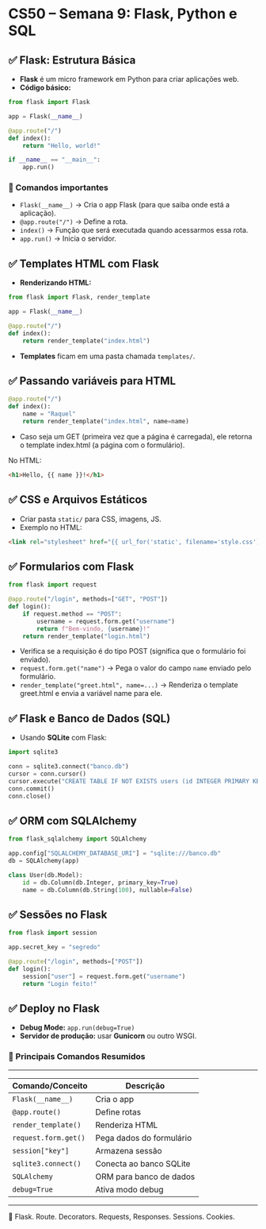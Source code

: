 
# CS50 – Semana 9: Flask, Python e SQL

## ✅ Flask: Estrutura Básica
- **Flask** é um micro framework em Python para criar aplicações web.
- **Código básico:**

```python
from flask import Flask

app = Flask(__name__)

@app.route("/")
def index():
    return "Hello, world!"

if __name__ == "__main__":
    app.run()
```

### 🔹 Comandos importantes
- `Flask(__name__)` → Cria o app Flask (para que saiba onde está a aplicação).
- `@app.route("/")` → Define a rota.
- `index()` → Função que será executada quando acessarmos essa rota.
- `app.run()` → Inicia o servidor.


## ✅ Templates HTML com Flask
- **Renderizando HTML:**

```python
from flask import Flask, render_template

app = Flask(__name__)

@app.route("/")
def index():
    return render_template("index.html")
```

- **Templates** ficam em uma pasta chamada `templates/`.


## ✅ Passando variáveis para HTML
```python
@app.route("/")
def index():
    name = "Raquel"
    return render_template("index.html", name=name)
```
- Caso seja um GET (primeira vez que a página é carregada), ele retorna o template index.html (a página com o formulário).

No HTML:
```html
<h1>Hello, {{ name }}!</h1>
```


## ✅ CSS e Arquivos Estáticos
- Criar pasta `static/` para CSS, imagens, JS.
- Exemplo no HTML:
```html
<link rel="stylesheet" href="{{ url_for('static', filename='style.css') }}">
```


## ✅ Formularios com Flask
```python
from flask import request

@app.route("/login", methods=["GET", "POST"])
def login():
    if request.method == "POST":
        username = request.form.get("username")
        return f"Bem-vindo, {username}!"
    return render_template("login.html")
```
- Verifica se a requisição é do tipo POST (significa que o formulário foi enviado).
- `request.form.get("name")` → Pega o valor do campo `name` enviado pelo formulário.
- `render_template("greet.html", name=...)` → Renderiza o template greet.html e envia a variável name para ele.

## ✅ Flask e Banco de Dados (SQL)
- Usando **SQLite** com Flask:
```python
import sqlite3

conn = sqlite3.connect("banco.db")
cursor = conn.cursor()
cursor.execute("CREATE TABLE IF NOT EXISTS users (id INTEGER PRIMARY KEY, name TEXT)")
conn.commit()
conn.close()
```


## ✅ ORM com SQLAlchemy
```python
from flask_sqlalchemy import SQLAlchemy

app.config["SQLALCHEMY_DATABASE_URI"] = "sqlite:///banco.db"
db = SQLAlchemy(app)

class User(db.Model):
    id = db.Column(db.Integer, primary_key=True)
    name = db.Column(db.String(100), nullable=False)
```


## ✅ Sessões no Flask
```python
from flask import session

app.secret_key = "segredo"

@app.route("/login", methods=["POST"])
def login():
    session["user"] = request.form.get("username")
    return "Login feito!"
```


## ✅ Deploy no Flask
- **Debug Mode:** `app.run(debug=True)`
- **Servidor de produção:** usar **Gunicorn** ou outro WSGI.


### 🔹 Principais Comandos Resumidos
---
| Comando/Conceito      | Descrição |
|------------------------|-----------|
| `Flask(__name__)`      | Cria o app |
| `@app.route()`         | Define rotas |
| `render_template()`    | Renderiza HTML |
| `request.form.get()`   | Pega dados do formulário |
| `session["key"]`       | Armazena sessão |
| `sqlite3.connect()`    | Conecta ao banco SQLite |
| `SQLAlchemy`           | ORM para banco de dados |
| `debug=True`           | Ativa modo debug |

---

📌 Flask. Route. Decorators. Requests, Responses. Sessions. Cookies.
